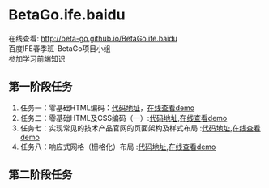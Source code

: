 # BetaGo.ife.baidu    
在线查看: http://beta-go.github.io/BetaGo.ife.baidu    
百度IFE春季班-BetaGo项目小组    
参加学习前端知识

## 第一阶段任务

1. 任务一：零基础HTML编码：[代码地址](https://github.com/Beta-Go/BetaGo.ife.baidu/tree/gh-pages/Spring/Stage1/Task1)，[在线查看demo](http://beta-go.github.io/BetaGo.ife.baidu/Spring/Stage1/Task1/index.html)
2. 任务二：零基础HTML及CSS编码（一）:[代码地址](https://github.com/Beta-Go/BetaGo.ife.baidu/tree/gh-pages/Spring/Stage1/Task2),[在线查看demo](http://beta-go.github.io/BetaGo.ife.baidu/Spring/Stage1/Task2/index.html)
3. 任务七：实现常见的技术产品官网的页面架构及样式布局 :[代码地址](https://github.com/Beta-Go/BetaGo.ife.baidu/tree/gh-pages/Spring/Stage1/Task7),[在线查看demo](http://beta-go.github.io/BetaGo.ife.baidu/Spring/Stage1/Task7/index.html)
4. 任务八：响应式网格（栅格化）布局 :[代码地址](https://github.com/Beta-Go/BetaGo.ife.baidu/tree/gh-pages/Spring/Stage1/Task8),[在线查看demo](http://beta-go.github.io/BetaGo.ife.baidu/Spring/Stage1/Task8/index.html)


## 第二阶段任务
